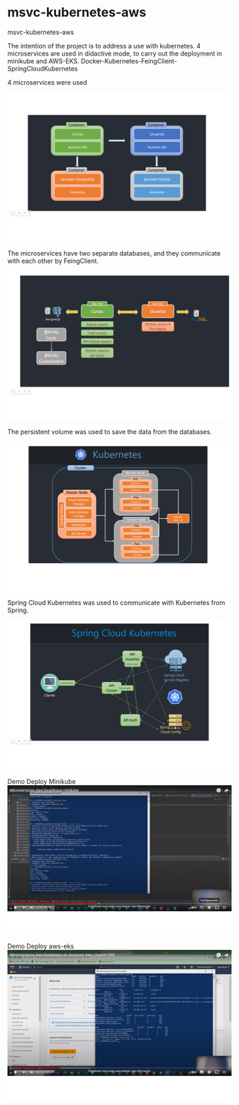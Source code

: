 # msvc-kubernetes-aws
msvc-kubernetes-aws

The intention of the project is to address a use with kubernetes.
4 microservices are used in didactive mode, to carry out the deployment in minikube and AWS-EKS. 
Docker-Kubernetes-FeingClient-SpringCloudKubernetes


4 microservices were used 

![](images/msvc.gif)

The microservices have two separate databases, and they communicate with each other by FeingClient.

![](images/feingClient.gif)

The persistent volume was used to save the data from the databases.

![](images/pv.gif)

Spring Cloud Kubernetes was used to communicate with Kubernetes from Spring.

![](images/springCloud.gif)

Demo Deploy Minikube
[![Deploy Minikube](images/deploy-minikube.gif)](https://www.youtube.com/watch?v=-uNC5yHD04Y)


Demo Deploy aws-eks
[![Deploy Aws](images/deploy-aws.gif)](https://www.youtube.com/watch?v=gFxH9_qi6bU)